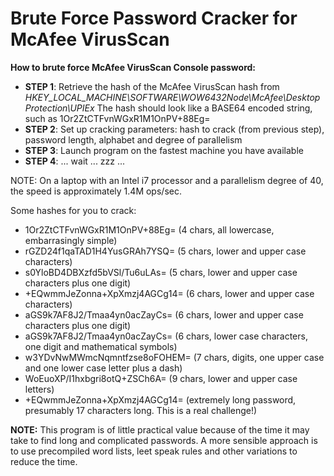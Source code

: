 # Brute Force Password Cracker for McAfee VirusScan

**How to brute force McAfee VirusScan Console password:**
- **STEP 1**: Retrieve the hash of the McAfee VirusScan hash from *HKEY_LOCAL_MACHINE\SOFTWARE\WOW6432Node\McAfee\DesktopProtection\UPIEx*
The hash should look like a BASE64 encoded string, such as 1Or2ZtCTFvnWGxR1M1OnPV+88Eg=
- **STEP 2**: Set up cracking parameters: hash to crack (from previous step), password length, alphabet and degree of parallelism
- **STEP 3**: Launch program on the fastest machine you have available
- **STEP 4**: ... wait ... zzz ...

NOTE: On a laptop with an Intel i7 processor and a parallelism degree of 40, the speed is approximately 1.4M ops/sec.

Some hashes for you to crack:

- 1Or2ZtCTFvnWGxR1M1OnPV+88Eg= (4 chars, all lowercase, embarrasingly simple)
- rGZD24f1qaTAD1H4YusGRAh7YSQ= (5 chars, lower and upper case characters)
- s0YloBD4DBXzfd5bVSl/Tu6uLAs= (5 chars, lower and upper case characters plus one digit)
- +EQwmmJeZonna+XpXmzj4AGCg14= (6 chars, lower and upper case characters)
- aGS9k7AF8J2/Tmaa4yn0acZayCs= (6 chars, lower and upper case characters plus one digit)
- aGS9k7AF8J2/Tmaa4yn0acZayCs= (6 chars, lower case characters, one digit and mathematical symbols)
- w3YDvNwMWmcNqmntfzse8oFOHEM= (7 chars, digits, one upper case and one lower case letter plus a dash)
- WoEuoXP/I1hxbgri8otQ+ZSCh6A= (9 chars, lower and upper case letters)
- +EQwmmJeZonna+XpXmzj4AGCg14= (extremely long password, presumably 17 characters long. This is a real challenge!)

**NOTE:** This program is of little practical value because of the time it may take to find long and complicated passwords. A more sensible approach is to use precompiled word lists, leet speak rules and other variations to reduce the time.

